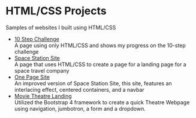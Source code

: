 # HTML/CSS Projects
Samples of websites I built using HTML/CSS
 + [10 Step Challenge](./Challenges/10VideoOverlay.html)\
A page using only HTML/CSS and shows my progress on the 10-step challenge
 + [Space Station Site](./SpaceStationWebsite/index.html)\
A page that uses HTML/CSS to create a page for a landing page for a space travel company
 + [One Page Site](./One-Page-Website/OnePageWebsite.html)\
 An improved version of Space Station Site, this site, features an interlacing effect, centered containers, and a navbar
 + [Movie Theatre Landing](./Bootstrap4Project/Cinemas.html)\
Utilized the Bootstrap 4 framework to create a quick Theatre Webpage using navigation, jumbotron, a form and a dropdown.